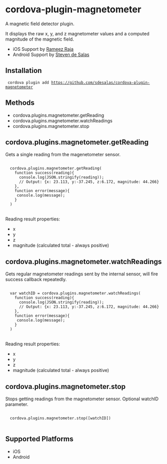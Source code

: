 cordova-plugin-magnetometer
====================

A magnetic field detector plugin. 

It displays the raw x, y, and z magnetometer values and a computed magnitude of the magnetic field.

- iOS Support by [Rameez Raja](https://github.com/mrameezraja)
- Android Support by [Steven de Salas](https://github.com/sdesalas)

Installation
------------

<code> cordova plugin add https://github.com/sdesalas/cordova-plugin-magnetometer </code>


Methods
-------
- cordova.plugins.magnetometer.getReading
- cordova.plugins.magnetometer.watchReadings
- cordova.plugins.magnetometer.stop


cordova.plugins.magnetometer.getReading
-------------------------------------------

Gets a single reading from the magenetometer sensor.

<pre>
<code>
  cordova.plugins.magnetometer.getReading(
    function success(reading){
      console.log(JSON.stringify(reading)); 
      // Output: {x: 23.113, y:-37.245, z:6.172, magnitude: 44.266}
    }, 
    function error(message){
     console.log(message);
    }
  )
</code>
</pre>

Reading result properties:
- x 
- y
- z
- magnitude (calculated total - always positive)


cordova.plugins.magnetometer.watchReadings
-------------------------------------------

Gets regular magnetometer readings sent by the internal sensor, will fire success callback repeatedly.

<pre>
<code>
  var watchID = cordova.plugins.magnetometer.watchReadings(
    function success(reading){
      console.log(JSON.stringify(reading)); 
      // Output: {x: 23.113, y:-37.245, z:6.172, magnitude: 44.266}
    }, 
    function error(message){
     console.log(message);
    }
  )
</code>
</pre>

Reading result properties:
- x
- y
- z
- magnitude (calculated total - always positive)

cordova.plugins.magnetometer.stop
--------------------------------

Stops getting readings from the magnetometer sensor. Optional watchID parameter.

<pre>
<code>
  cordova.plugins.magnetometer.stop([watchID])
</code>
</pre>

Supported Platforms
-------------------

- iOS
- Android 

